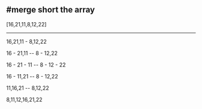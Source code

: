 #merge short the array
---

[16,21,11,8,12,22] 

---

16,21,11 - 8,12,22

16 - 21,11 -- 8 - 12,22

16 - 21 - 11 -- 8 - 12 - 22

16 - 11,21 -- 8 - 12,22

11,16,21 -- 8,12,22

8,11,12,16,21,22
